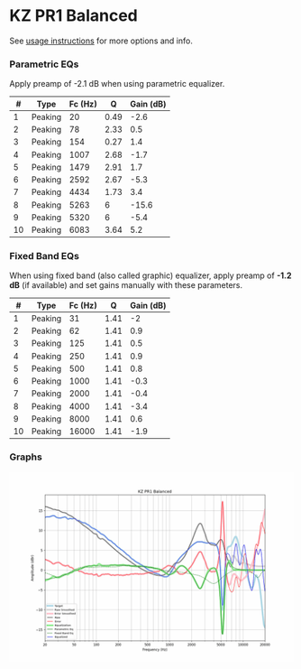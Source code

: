 # KZ PR1 Balanced
See [usage instructions](https://github.com/jaakkopasanen/AutoEq#usage) for more options and info.

### Parametric EQs
Apply preamp of -2.1 dB when using parametric equalizer.

|   # | Type    |   Fc (Hz) |    Q |   Gain (dB) |
|-----|---------|-----------|------|-------------|
|   1 | Peaking |        20 | 0.49 |        -2.6 |
|   2 | Peaking |        78 | 2.33 |         0.5 |
|   3 | Peaking |       154 | 0.27 |         1.4 |
|   4 | Peaking |      1007 | 2.68 |        -1.7 |
|   5 | Peaking |      1479 | 2.91 |         1.7 |
|   6 | Peaking |      2592 | 2.67 |        -5.3 |
|   7 | Peaking |      4434 | 1.73 |         3.4 |
|   8 | Peaking |      5263 | 6    |       -15.6 |
|   9 | Peaking |      5320 | 6    |        -5.4 |
|  10 | Peaking |      6083 | 3.64 |         5.2 |

### Fixed Band EQs
When using fixed band (also called graphic) equalizer, apply preamp of **-1.2 dB** (if available) and set gains manually with these parameters.

|   # | Type    |   Fc (Hz) |    Q |   Gain (dB) |
|-----|---------|-----------|------|-------------|
|   1 | Peaking |        31 | 1.41 |        -2   |
|   2 | Peaking |        62 | 1.41 |         0.9 |
|   3 | Peaking |       125 | 1.41 |         0.5 |
|   4 | Peaking |       250 | 1.41 |         0.9 |
|   5 | Peaking |       500 | 1.41 |         0.8 |
|   6 | Peaking |      1000 | 1.41 |        -0.3 |
|   7 | Peaking |      2000 | 1.41 |        -0.4 |
|   8 | Peaking |      4000 | 1.41 |        -3.4 |
|   9 | Peaking |      8000 | 1.41 |         0.6 |
|  10 | Peaking |     16000 | 1.41 |        -1.9 |

### Graphs
![](./KZ%20PR1%20Balanced.png)
